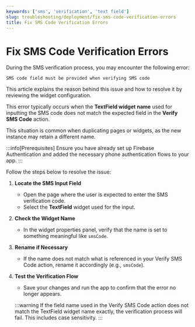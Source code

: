 ```yaml
---
keywords: ['sms', 'verification', 'text field']
slug: troubleshooting/deployment/fix-sms-code-verification-errors
title: Fix SMS Code Verification Errors
---
```


# Fix SMS Code Verification Errors

During the SMS verification process, you may encounter the following error:

   ```text
   SMS code field must be provided when verifying SMS code
   ```

This article explains the reason behind this issue and how to resolve it by reviewing the widget configuration.

This error typically occurs when the **TextField widget name** used for inputting the SMS code does not match the expected field in the **Verify SMS Code** action.

This situation is common when duplicating pages or widgets, as the new instance may retain a different name.

:::info[Prerequisites]
Ensure you have already set up Firebase Authentication and added the necessary phone authentication flows to your app.
:::

Follow the steps below to resolve the issue:

1. **Locate the SMS Input Field**

   - Open the page where the user is expected to enter the SMS verification code.
   - Select the **TextField** widget used for the input.

2. **Check the Widget Name**

   - In the widget properties panel, verify that the name is set to something meaningful like `smsCode`.

3. **Rename if Necessary**

   - If the name does not match what is referenced in your Verify SMS Code action, rename it accordingly (e.g., `smsCode`).

4. **Test the Verification Flow**

   - Save your changes and run the app to confirm that the error no longer appears.

   :::warning
   If the field name used in the Verify SMS Code action does not match the TextField widget name exactly, the verification process will fail. This includes case sensitivity.
   :::